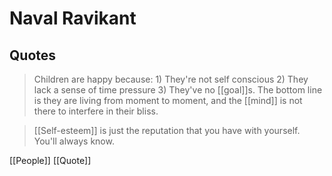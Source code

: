 # Naval Ravikant

## Quotes

> Children are happy because: 1) They're not self conscious 2) They lack a sense of time pressure 3) They've no [[goal]]s. The bottom line is they are living from moment to moment, and the [[mind]] is not there to interfere in their bliss.

> [[Self-esteem]] is just the reputation that you have with yourself. You'll always know.

[[People]] [[Quote]]

